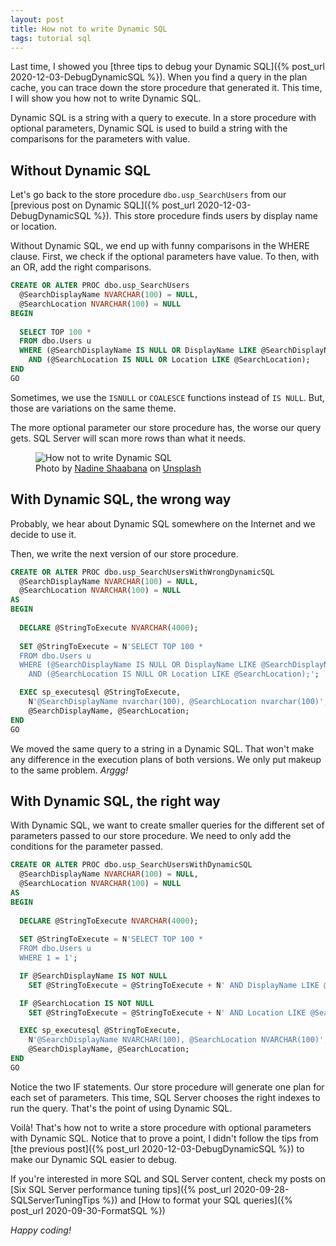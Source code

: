 ```yaml
---
layout: post
title: How not to write Dynamic SQL
tags: tutorial sql
---
```


Last time, I showed you [three tips to debug your Dynamic SQL]({% post_url 2020-12-03-DebugDynamicSQL %}). When you find a query in the plan cache, you can trace down the store procedure that generated it. This time, I will show you how not to write Dynamic SQL.

Dynamic SQL is a string with a query to execute. In a store procedure with optional parameters, Dynamic SQL is used to build a string with the comparisons for the parameters with value.

## Without Dynamic SQL

Let's go back to the store procedure `dbo.usp_SearchUsers` from our [previous post on Dynamic SQL]({% post_url 2020-12-03-DebugDynamicSQL %}). This store procedure finds users by display name or location.

Without Dynamic SQL, we end up with funny comparisons in the WHERE clause. First, we check if the optional parameters have value. To then, with an OR, add the right comparisons.

```sql
CREATE OR ALTER PROC dbo.usp_SearchUsers
  @SearchDisplayName NVARCHAR(100) = NULL,
  @SearchLocation NVARCHAR(100) = NULL
BEGIN
    
  SELECT TOP 100 *
  FROM dbo.Users u
  WHERE (@SearchDisplayName IS NULL OR DisplayName LIKE @SearchDisplayName)
    AND (@SearchLocation IS NULL OR Location LIKE @SearchLocation);
END
GO
```

Sometimes, we use the `ISNULL` or `COALESCE` functions instead of `IS NULL`. But, those are variations on the same theme.

The more optional parameter our store procedure has, the worse our query gets. SQL Server will scan more rows than what it needs.

<figure>
<img src="https://images.unsplash.com/photo-1548630435-998a2cbbff67?crop=entropy&cs=tinysrgb&fit=crop&fm=jpg&h=400&ixid=MXwxfDB8MXxhbGx8fHx8fHx8fA&ixlib=rb-1.2.1&q=80&utm_campaign=api-credit&utm_medium=referral&utm_source=unsplash_source&w=600" alt="How not to write Dynamic SQL" />

<figcaption><span>Photo by <a href="https://unsplash.com/@nadineshaabana?utm_source=unsplash&amp;utm_medium=referral&amp;utm_content=creditCopyText">Nadine Shaabana</a> on <a href="https://unsplash.com/photos/HBABoZYH0yI?utm_source=unsplash&amp;utm_medium=referral&amp;utm_content=creditCopyText">Unsplash</a></span></figcaption>
</figure>

## With Dynamic SQL, the wrong way

Probably, we hear about Dynamic SQL somewhere on the Internet and we decide to use it.

Then, we write the next version of our store procedure.

```sql
CREATE OR ALTER PROC dbo.usp_SearchUsersWithWrongDynamicSQL
  @SearchDisplayName NVARCHAR(100) = NULL,
  @SearchLocation NVARCHAR(100) = NULL
AS
BEGIN
 
  DECLARE @StringToExecute NVARCHAR(4000);
    
  SET @StringToExecute = N'SELECT TOP 100 *
  FROM dbo.Users u
  WHERE (@SearchDisplayName IS NULL OR DisplayName LIKE @SearchDisplayName)
    AND (@SearchLocation IS NULL OR Location LIKE @SearchLocation);';

  EXEC sp_executesql @StringToExecute, 
    N'@SearchDisplayName nvarchar(100), @SearchLocation nvarchar(100)', 
    @SearchDisplayName, @SearchLocation;
END
GO
```

We moved the same query to a string in a Dynamic SQL. That won't make any difference in the execution plans of both versions. We only put makeup to the same problem. _Arggg!_

## With Dynamic SQL, the right way

With Dynamic SQL, we want to create smaller queries for the different set of parameters passed to our store procedure. We need to only add the conditions for the parameter passed.

```sql
CREATE OR ALTER PROC dbo.usp_SearchUsersWithDynamicSQL
  @SearchDisplayName NVARCHAR(100) = NULL,
  @SearchLocation NVARCHAR(100) = NULL
AS
BEGIN
 
  DECLARE @StringToExecute NVARCHAR(4000);
    
  SET @StringToExecute = N'SELECT TOP 100 *
  FROM dbo.Users u
  WHERE 1 = 1';

  IF @SearchDisplayName IS NOT NULL
    SET @StringToExecute = @StringToExecute + N' AND DisplayName LIKE @SearchDisplayName ';

  IF @SearchLocation IS NOT NULL
    SET @StringToExecute = @StringToExecute + N' AND Location LIKE @SearchLocation ';

  EXEC sp_executesql @StringToExecute, 
    N'@SearchDisplayName NVARCHAR(100), @SearchLocation NVARCHAR(100)', 
    @SearchDisplayName, @SearchLocation;
END
GO
```

Notice the two IF statements. Our store procedure will generate one plan for each set of parameters. This time, SQL Server chooses the right indexes to run the query. That's the point of using Dynamic SQL.

Voilà! That's how not to write a store procedure with optional parameters with Dynamic SQL. Notice that to prove a point, I didn't follow the tips from [the previous post]({% post_url 2020-12-03-DebugDynamicSQL %}) to make our Dynamic SQL easier to debug.

If you're interested in more SQL and SQL Server content, check my posts on [Six SQL Server performance tuning tips]({% post_url 2020-09-28-SQLServerTuningTips %}) and [How to format your SQL queries]({% post_url 2020-09-30-FormatSQL %})

_Happy coding!_
